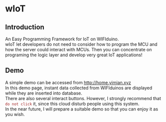 # wIoT

## Introduction
An Easy Programming Framework for IoT on WIFIduino.<br/>
wIoT let developers do not need to consider how to program the MCU and how the server could interact with MCUs. Then you can concentrate on programing the logic layer and develop very great IoT applications!  

## Demo
A simple demo can be accessed from http://home.yimian.xyz</br>
In this demo page, instant data collected from WIFIduinos are displayed while they are inserted into database.</br>
There are also several interact buttons. However, I strongly recommend that<font color="#A52A2A"> `do not click` </font>it, since this cloud disturb people using this system. <br/>
In the near future, I will prepare a suitable demo so that you can enjoy it as you wish.
